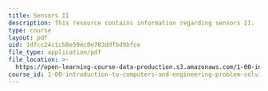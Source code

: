 ```yaml
---
title: Sensors II
description: This resource contains information regarding sensors II.
type: course
layout: pdf
uid: 1dfcc24c1cb8e59ec0e783ddfbd9bfce
file_type: application/pdf
file_location: >-
  https://open-learning-course-data-production.s3.amazonaws.com/1-00-introduction-to-computers-and-engineering-problem-solving-spring-2012/1dfcc24c1cb8e59ec0e783ddfbd9bfce_MIT1_00S12_Lec_26.pdf
course_id: 1-00-introduction-to-computers-and-engineering-problem-solving-spring-2012
---
```

